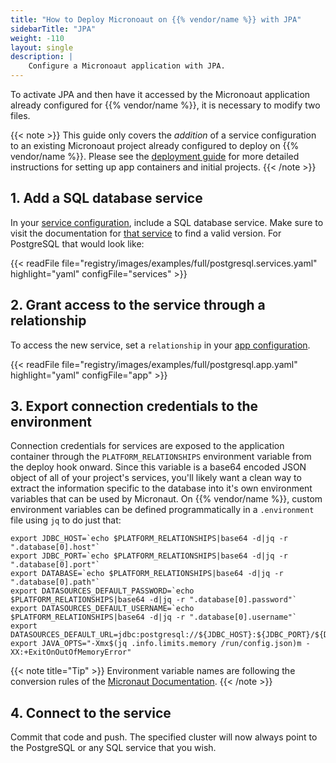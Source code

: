 ```yaml
---
title: "How to Deploy Micronoaut on {{% vendor/name %}} with JPA"
sidebarTitle: "JPA"
weight: -110
layout: single
description: |
    Configure a Micronoaut application with JPA.
---
```


To activate JPA and then have it accessed by the Micronoaut application already configured for {{% vendor/name %}}, it is necessary to modify two files.

{{< note >}}
This guide only covers the *addition* of a service configuration to an existing Micronoaut project already configured to deploy on {{% vendor/name %}}. Please see the [deployment guide](/guides/micronaut/deploy/_index.md) for more detailed instructions for setting up app containers and initial projects.
{{< /note >}}

## 1. Add a SQL database service

In your [service configuration](/add-services/_index.md), include a SQL database service. Make sure to visit the documentation for [that service](/add-services/_index.md) to find a valid version. For PostgreSQL that would look like:

{{< readFile file="registry/images/examples/full/postgresql.services.yaml" highlight="yaml" configFile="services" >}}

## 2. Grant access to the service through a relationship

To access the new service, set a `relationship` in your [app configuration](/create-apps/app-reference/single-runtime-image.md#relationships).

{{< readFile file="registry/images/examples/full/postgresql.app.yaml" highlight="yaml" configFile="app" >}}

## 3. Export connection credentials to the environment

Connection credentials for services are exposed to the application container through the `PLATFORM_RELATIONSHIPS` environment variable from the deploy hook onward. Since this variable is a base64 encoded JSON object of all of your project's services, you'll likely want a clean way to extract the information specific to the database into it's own environment variables that can be used by Micronaut. On {{% vendor/name %}}, custom environment variables can be defined programmatically in a `.environment` file using `jq` to do just that:

```text
export JDBC_HOST=`echo $PLATFORM_RELATIONSHIPS|base64 -d|jq -r ".database[0].host"`
export JDBC_PORT=`echo $PLATFORM_RELATIONSHIPS|base64 -d|jq -r ".database[0].port"`
export DATABASE=`echo $PLATFORM_RELATIONSHIPS|base64 -d|jq -r ".database[0].path"`
export DATASOURCES_DEFAULT_PASSWORD=`echo $PLATFORM_RELATIONSHIPS|base64 -d|jq -r ".database[0].password"`
export DATASOURCES_DEFAULT_USERNAME=`echo $PLATFORM_RELATIONSHIPS|base64 -d|jq -r ".database[0].username"`
export DATASOURCES_DEFAULT_URL=jdbc:postgresql://${JDBC_HOST}:${JDBC_PORT}/${DATABASE}
export JAVA_OPTS="-Xmx$(jq .info.limits.memory /run/config.json)m -XX:+ExitOnOutOfMemoryError"
```

{{< note title="Tip" >}}
Environment variable names are following the conversion rules of the [Micronaut Documentation](https://docs.micronaut.io/latest/guide/index.html).
{{< /note >}}

## 4. Connect to the service

Commit that code and push. The specified cluster will now always point to the PostgreSQL or any SQL service that you wish.
